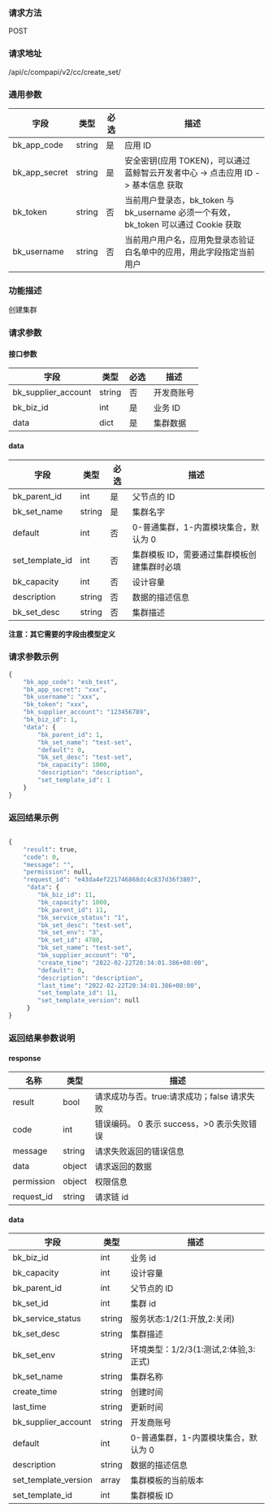 
### 请求方法

POST


### 请求地址

/api/c/compapi/v2/cc/create_set/


### 通用参数

| 字段 | 类型 | 必选 |  描述 |
|-----------|------------|--------|------------|
| bk_app_code  |  string    | 是 | 应用 ID     |
| bk_app_secret|  string    | 是 | 安全密钥(应用 TOKEN)，可以通过 蓝鲸智云开发者中心 -> 点击应用 ID -> 基本信息 获取 |
| bk_token     |  string    | 否 | 当前用户登录态，bk_token 与 bk_username 必须一个有效，bk_token 可以通过 Cookie 获取 |
| bk_username  |  string    | 否 | 当前用户用户名，应用免登录态验证白名单中的应用，用此字段指定当前用户 |


### 功能描述

创建集群

### 请求参数



#### 接口参数

| 字段      |  类型      | 必选   |  描述      |
|-----------|------------|--------|------------|
| bk_supplier_account | string     | 否     | 开发商账号 |
| bk_biz_id      | int     | 是     | 业务 ID |
| data           | dict    | 是     | 集群数据 |

#### data

| 字段      |  类型      | 必选   |  描述      |
|-----------|------------|--------|------------|
| bk_parent_id        |  int     | 是     | 父节点的 ID |
| bk_set_name         |  string  | 是     | 集群名字 |
| default             |  int     | 否     | 0-普通集群，1-内置模块集合，默认为 0 |
| set_template_id     |  int     | 否     | 集群模板 ID，需要通过集群模板创建集群时必填 |
|bk_capacity        |   int      |  否   |   设计容量    |
| description           | string     | 否     | 数据的描述信息     |
|bk_set_desc|string|否|集群描述|

**注意：其它需要的字段由模型定义**

### 请求参数示例

```python
{
    "bk_app_code": "esb_test",
    "bk_app_secret": "xxx",
    "bk_username": "xxx",
    "bk_token": "xxx",
    "bk_supplier_account": "123456789",
    "bk_biz_id": 1,
    "data": {
        "bk_parent_id": 1,
        "bk_set_name": "test-set",
        "default": 0,
        "bk_set_desc": "test-set",
        "bk_capacity": 1000,
        "description": "description",
        "set_template_id": 1
    }
}
```

### 返回结果示例

```python

{
    "result": true,
    "code": 0,
    "message": "",
    "permission": null,
    "request_id": "e43da4ef221746868dc4c837d36f3807",
     "data": {
        "bk_biz_id": 11,
        "bk_capacity": 1000,
        "bk_parent_id": 11,
        "bk_service_status": "1",
        "bk_set_desc": "test-set",
        "bk_set_env": "3",
        "bk_set_id": 4780,
        "bk_set_name": "test-set",
        "bk_supplier_account": "0",
        "create_time": "2022-02-22T20:34:01.386+08:00",
        "default": 0,
        "description": "description",
        "last_time": "2022-02-22T20:34:01.386+08:00",
        "set_template_id": 11,
        "set_template_version": null
     }
}
```
### 返回结果参数说明
#### response

| 名称    | 类型   | 描述                                    |
| ------- | ------ | ------------------------------------- |
| result  | bool   | 请求成功与否。true:请求成功；false 请求失败 |
| code    | int    | 错误编码。 0 表示 success，>0 表示失败错误    |
| message | string | 请求失败返回的错误信息                    |
| data    | object | 请求返回的数据                           |
| permission    | object | 权限信息    |
| request_id    | string | 请求链 id    |

#### data
| 字段      | 类型      | 描述         |
|-----------|-----------|--------------|
| bk_biz_id | int | 业务 id |
| bk_capacity | int | 设计容量 |
|bk_parent_id|int|父节点的 ID|
| bk_set_id | int | 集群 id |
| bk_service_status | string   | 服务状态:1/2(1:开放,2:关闭)           |
|bk_set_desc|string|集群描述|
| bk_set_env        | string   | 环境类型：1/2/3(1:测试,2:体验,3:正式) |
|bk_set_name|string|集群名称|
| create_time         | string | 创建时间     |
| last_time           | string | 更新时间     |
| bk_supplier_account | string | 开发商账号   |
| default             |  int     | 0-普通集群，1-内置模块集合，默认为 0 |
| description           | string     | 数据的描述信息     |
| set_template_version|  array |集群模板的当前版本 |
| set_template_id|  int |集群模板 ID |